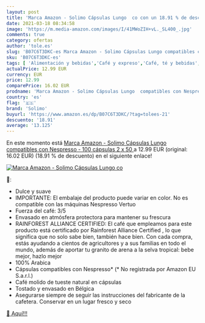 ```yaml
---
layout: post
title: 'Marca Amazon - Solimo Cápsulas Lungo  co con un 18.91 % de descuento'
date: 2021-03-18 08:34:58
image: 'https://m.media-amazon.com/images/I/41MWoZIH+vL._SL400_.jpg'
comments: true
category: ofertas
author: 'tole.es'
slug: 'B07C6T3DKC-es Marca Amazon - Solimo Cápsulas Lungo compatibles con...'
sku: 'B07C6T3DKC-es'
tags: [ 'Alimentación y bebidas','Café y expreso','Café, té y bebidas','Cápsulas de café','solimo', ]
actualPrice: 12.99 EUR
currency: EUR
price: 12.99
comparePrice: 16.02 EUR
prodname: 'Marca Amazon - Solimo Cápsulas Lungo  compatibles con Nespresso - 100 cápsulas  2 x 50 '
country: 'es'
flag: '🇪🇸'
brand: 'Solimo'
buyurl: 'https://www.amazon.es/dp/B07C6T3DKC/?tag=tolees-21'
descuento: '18.91'
average: '13.125'
---
```


En este momento está [Marca Amazon - Solimo Cápsulas Lungo  compatibles con Nespresso - 100 cápsulas  2 x 50 ](https://www.amazon.es/dp/B07C6T3DKC/?tag=tolees-21) a 12.99 EUR (original: 16.02 EUR) (18.91 %  de descuento) en el siguiente enlace!

[![Marca Amazon - Solimo Cápsulas Lungo  co](https://m.media-amazon.com/images/I/41MWoZIH+vL._SL400_.jpg)](https://www.amazon.es/dp/B07C6T3DKC/?tag=tolees-21)

🔎:

- Dulce y suave
- IMPORTANTE: El embalaje del producto puede variar en color. No es compatible con las máquinas Nespresso Vertuo
- Fuerza del café: 3/5
- Envasado en atmósfera protectora para mantener su frescura
- RAINFOREST ALLIANCE CERTIFIED: El café que empleamos para este producto está certificado por Rainforest Alliance Certified , lo que significa que no solo sabe bien, también hace bien. Con cada compra, estás ayudando a cientos de agricultores y a sus familias en todo el mundo, además de aportar tu granito de arena a la selva tropical: bebe mejor, hazlo mejor
- 100% Arabica
- Cápsulas compatibles con Nespresso* (* No registrada por Amazon EU S.a.r.l.)
- Café molido de tueste natural en cápsulas
- Tostado y envasado en Bélgica
- Asegurarse siempre de seguir las instrucciones del fabricante de la cafetera. Conservar en un lugar fresco y seco

[🛒 Aquí!!!](https://www.amazon.es/dp/B07C6T3DKC/?tag=tolees-21)
